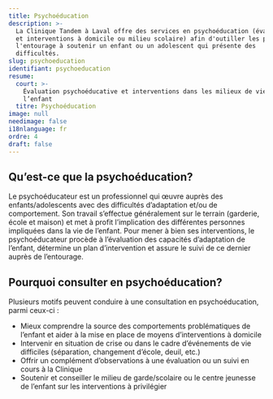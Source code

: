```yaml
---
title: Psychoéducation
description: >-
  La Clinique Tandem à Laval offre des services en psychoéducation (évaluation
  et interventions à domicile ou milieu scolaire) afin d'outiller les parents et
  l'entourage à soutenir un enfant ou un adolescent qui présente des
  difficultés.
slug: psychoeducation
identifiant: psychoeducation
resume:
  court: >-
    Évaluation psychoéducative et interventions dans les milieux de vie de
    l’enfant
  titre: Psychoéducation
image: null
needimage: false
i18nlanguage: fr
ordre: 4
draft: false
---
```

## Qu’est-ce que la psychoéducation?

Le psychoéducateur est un professionnel qui œuvre
auprès des enfants/adolescents avec des difficultés d’adaptation et/ou de comportement. Son
travail s’effectue généralement sur le terrain (garderie, école et maison) et
met à profit l’implication des différentes personnes impliquées dans la vie de
l’enfant. Pour mener à bien ses interventions, le psychoéducateur procède à
l’évaluation des capacités d’adaptation de l’enfant, détermine un plan
d’intervention et assure le suivi de ce dernier auprès de l’entourage.

## Pourquoi consulter en psychoéducation?

Plusieurs motifs peuvent conduire à une
consultation en psychoéducation, parmi ceux-ci :

* Mieux comprendre la source des comportements
  problématiques de l’enfant et aider à la mise en place de moyens d’interventions à
  domicile
* Intervenir en situation de crise ou dans le cadre
  d’événements de vie difficiles (séparation, changement d’école, deuil, etc.)
* Offrir un complément d’observations à une évaluation
  ou un suivi en cours à la Clinique
* Soutenir et conseiller le milieu de garde/scolaire ou  le centre jeunesse de l’enfant sur les interventions à privilégier
